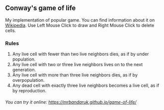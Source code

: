 ## Conway's game of life

My implementation of popular game. You can find information about it on [Wikipedia](https://en.wikipedia.org/wiki/Conway%27s_Game_of_Life). Use Left Mouse Click to draw and Right Mouse Click to delete cells.

### Rules

1. Any live cell with fewer than two live neighbors dies, as if by under population.
2. Any live cell with two or three live neighbors lives on to the next generation.
3. Any live cell with more than three live neighbors dies, as if by overpopulation.
4. Any dead cell with exactly three live neighbors becomes a live cell, as if by reproduction.

###### You can try it online: https://mrbandaruk.github.io/game-of-life/
